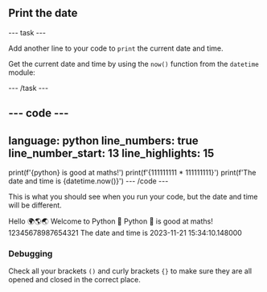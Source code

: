 <h2 class="c-project-heading--task">Print the date</h2>

--- task ---

Add another line to your code to `print` the current date and time.

Get the current date and time by using the `now()` function from the `datetime` module:

--- /task ---

--- code ---
---
language: python
line_numbers: true
line_number_start: 13
line_highlights: 15
---
print(f'{python} is good at maths!')
print(f'{111111111 * 111111111}')
print(f'The date and time is {datetime.now()}')
--- /code ---

This is what you should see when you run your code, but the date and time will be different.

<div class="c-project-output">
Hello 🌍🌎🌏
Welcome to Python 🐍
Python 🐍 is good at maths!
12345678987654321
The date and time is 2023-11-21 15:34:10.148000
</div>

<div class="c-project-callout c-project-callout--debug">

### Debugging

Check all your brackets `()` and curly brackets `{}` to make sure they are all opened and closed in the correct place.

</div>
